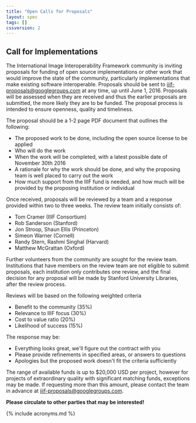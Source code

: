 ```yaml
---
title: "Open Calls for Proposals"
layout: spec
tags: []
cssversion: 2
---
```


## Call for Implementations

The International Image Interoperability Framework community is inviting proposals for funding of open source implementations or other work that would improve the state of the community, particularly implementations that make existing software interoperable.  Proposals should be sent to [iiif-proposals@googlegroups.com](mailto:iiif-proposals@googlegroups.com) at any time, up until June 1, 2016.  Proposals will be assessed when they are received and thus the earlier proposals are submitted, the more likely they are to be funded.  The proposal process is intended to ensure openness, quality and timeliness.

The proposal should be a 1-2 page PDF document that outlines the following:

  * The proposed work to be done, including the open source license to be applied
  * Who will do the work
  * When the work will be completed, with a latest possible date of November 30th 2016
  * A rationale for why the work should be done, and why the proposing team is well placed to carry out the work
  * How much support from the IIIF fund is needed, and how much will be provided by the proposing institution or individual

Once received, proposals will be reviewed by a team and a response provided within two to three weeks. The review team initially consists of:

  * Tom Cramer (IIIF Consortium)
  * Rob Sanderson (Stanford)
  * Jon Stroop, Shaun Ellis (Princeton)
  * Simeon Warner (Cornell)
  * Randy Stern, Rashmi Singhal (Harvard)
  * Matthew McGrattan (Oxford)

Further volunteers from the community are sought for the review team. Institutions that have members on the review team are not eligible to submit proposals, each institution only contributes one review, and the final decision for any proposal will be made by Stanford University Libraries, after the review process.

Reviews will be based on the following weighted criteria

  * Benefit to the community (35%)
  * Relevance to IIIF focus  (30%)
  * Cost to value ratio (20%)
  * Likelihood of success (15%)

The response may be:

  * Everything looks great, we'll figure out the contract with you
  * Please provide refinements in specified areas, or answers to questions
  * Apologies but the proposed work doesn't fit the criteria sufficiently

The range of available funds is up to $20,000 USD per project, however for projects of extraordinary quality with significant matching funds, exceptions may be made.  If requesting more than this amount, please contact the team in advance at [iiif-proposals@googlegroups.com](mailto:iiif-proposals@googlegroups.com).

__Please circulate to other parties that may be interested!__

{% include acronyms.md %}
